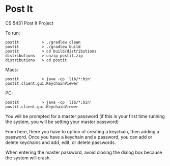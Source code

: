 # Post It

CS 5431 Post It Project

To run:
```
postit          > ./gradlew clean
postit          > ./gradlew build
postit          > cd build/distributions
distributions   > unzip postit.zip
distributions   > cd postit
```

Macs:
```
postit          > java -cp 'lib/*:bin' postit.client.gui.KeychainViewer
```

PC:
```
postit          > java -cp 'lib/*;bin' postit.client.gui.KeychainViewer
```

You will be prompted for a master password (if this is your first time running the system, you will be setting your master password)
  
From here, there you have to option of creating a keychain, then adding a password. Once you have a keychain and a password, you can add or delete keychains and add, edit, or delete passwords.

When entering the master password, avoid closing the dialog box because the system will crash.
